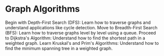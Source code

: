 # Graph Algorithms

Begin with Depth-First Search (DFS): Learn how to traverse graphs and understand applications like cycle detection.
Move to Breadth-First Search (BFS): Learn how to traverse graphs level by level using a queue.
Proceed to Dijkstra's Algorithm: Understand how to find the shortest path in a weighted graph.
Learn Kruskal's and Prim's Algorithms: Understand how to find the minimum spanning tree in a weighted graph.
